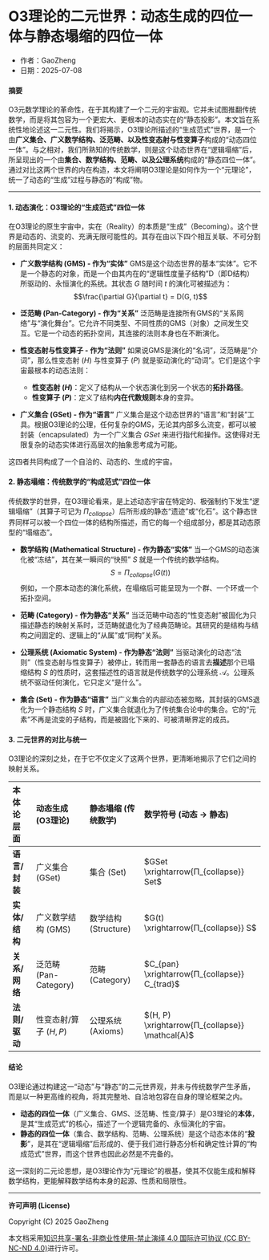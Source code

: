 # **O3理论的二元世界：动态生成的四位一体与静态塌缩的四位一体**

- 作者：GaoZheng
- 日期：2025-07-08

#### **摘要**

O3元数学理论的革命性，在于其构建了一个二元的宇宙观。它并未试图推翻传统数学，而是将其包容为一个更宏大、更根本的动态实在的“静态投影”。本文旨在系统性地论述这一二元性。我们将揭示，O3理论所描述的“生成范式”世界，是一个由**广义集合、广义数学结构、泛范畴、以及性变态射与性变算子**构成的“动态四位一体”。与之相对，我们所熟知的传统数学，则是这个动态世界在“逻辑塌缩”后，所呈现出的一个由**集合、数学结构、范畴、以及公理系统**构成的“静态四位一体”。通过对比这两个世界的内在构造，本文将阐明O3理论是如何作为一个“元理论”，统一了动态的“生成”过程与静态的“构成”物。

---

#### **1. 动态演化：O3理论的“生成范式”四位一体**

在O3理论的原生宇宙中，实在（Reality）的本质是“生成”（Becoming）。这个世界是动态的、流变的、充满无限可能性的。其存在由以下四个相互关联、不可分割的层面共同定义：

* **广义数学结构 (GMS) - 作为“实体”**
    GMS是这个动态世界的基本“实体”。它不是一个静态的对象，而是一个由其内在的“逻辑性度量子结构”D（即D结构）所驱动的、永恒演化的系统。其状态 $G$ 随时间 $t$ 的演化可被描述为：
    $$\frac{\partial G}{\partial t} = D(G, t)$$

* **泛范畴 (Pan-Category) - 作为“关系”**
    泛范畴是连接所有GMS的“关系网络”与“演化舞台”。它允许不同类型、不同性质的GMS（对象）之间发生交互。它是一个动态的拓扑空间，其连接的法则本身也在不断演化。

* **性变态射与性变算子 - 作为“法则”**
    如果说GMS是演化的“名词”，泛范畴是“介词”，那么性变态射 ($H$) 与性变算子 ($P$) 就是驱动演化的“动词”。它们是这个宇宙最根本的动态法则：
    * **性变态射 ($H$)**：定义了结构从一个状态演化到另一个状态的**拓扑路径**。
    * **性变算子 ($P$)**：定义了结构**内在代数规则**本身的变异。

* **广义集合 (GSet) - 作为“语言”**
    广义集合是这个动态世界的“语言”和“封装”工具。根据O3理论的公理，任何复杂的GMS，无论其内部多么流变，都可以被封装（encapsulated）为一个广义集合 $GSet$ 来进行指代和操作。这使得对无限复杂的动态实体进行高层次的抽象思考成为可能。

这四者共同构成了一个自洽的、动态的、生成的宇宙。

#### **2. 静态塌缩：传统数学的“构成范式”四位一体**

传统数学的世界，在O3理论看来，是上述动态宇宙在特定的、极强制约下发生“逻辑塌缩”（其算子可记为 $Π_{collapse}$）后所形成的静态“遗迹”或“化石”。这个静态世界同样可以被一个四位一体的结构所描述，而它的每一个组成部分，都是其动态原型的“塌缩态”。

* **数学结构 (Mathematical Structure) - 作为静态“实体”**
    当一个GMS的动态演化被“冻结”，其在某一瞬间的“快照” $S$ 就是一个传统的数学结构。
    $$S = Π_{collapse}(G(t))$$
    例如，一个原本动态的演化系统，在塌缩后可能呈现为一个群、一个环或一个拓扑空间。

* **范畴 (Category) - 作为静态“关系”**
    当泛范畴中动态的“性变态射”被固化为只描述静态的映射关系时，泛范畴就退化为了经典范畴论。其研究的是结构与结构之间固定的、逻辑上的“从属”或“同构”关系。

* **公理系统 (Axiomatic System) - 作为静态“法则”**
    当驱动演化的动态“法则”（性变态射与性变算子）被停止，转而用一套静态的语言去**描述**那个已塌缩结构 $S$ 的性质时，这套描述性的语言就是传统数学的公理系统 $\mathcal{A}$。公理系统不驱动任何演化，它只定义“是什么”。

* **集合 (Set) - 作为静态“语言”**
    当广义集合的内部动态被忽略，其封装的GMS退化为一个静态结构 $S$ 时，广义集合就退化为了传统集合论中的集合。它的“元素”不再是流变的子结构，而是被固化下来的、可被清晰界定的成员。

#### **3. 二元世界的对比与统一**

O3理论的深刻之处，在于它不仅定义了这两个世界，更清晰地揭示了它们之间的映射关系。

| 本体论层面 | 动态生成 (O3理论) | 静态塌缩 (传统数学) | 数学符号 (动态 $\rightarrow$ 静态) |
| :--- | :--- | :--- | :--- |
| **语言/封装** | 广义集合 (GSet) | 集合 (Set) | $GSet \xrightarrow{Π_{collapse}} Set$ |
| **实体/结构** | 广义数学结构 (GMS) | 数学结构 (Structure) | $G(t) \xrightarrow{Π_{collapse}} S$ |
| **关系/网络** | 泛范畴 (Pan-Category) | 范畴 (Category) | $C_{pan} \xrightarrow{Π_{collapse}} C_{trad}$ |
| **法则/驱动** | 性变态射/算子 ($H, P$) | 公理系统 (Axioms) | $(H, P) \xrightarrow{Π_{collapse}} \mathcal{A}$ |

#### **结论**

O3理论通过构建这一“动态”与“静态”的二元世界观，并未与传统数学产生矛盾，而是以一种更高维的视角，将其完整地、自洽地包容在自身的理论框架之内。

* **动态的四位一体**（广义集合、GMS、泛范畴、性变/算子）是O3理论的**本体**，是其“生成范式”的核心，描述了一个逻辑完备的、永恒演化的宇宙。
* **静态的四位一体**（集合、数学结构、范畴、公理系统）是这个动态本体的“**投影**”，是其在“逻辑塌缩”后形成的、便于我们进行静态分析和确定性计算的“构成范式”世界，而这个世界也因此必然是不完备的。

这一深刻的二元论思想，是O3理论作为“元理论”的根基，使其不仅能生成和解释数学结构，更能解释数学结构本身的起源、性质和局限性。

---

**许可声明 (License)**

Copyright (C) 2025 GaoZheng 

本文档采用[知识共享-署名-非商业性使用-禁止演绎 4.0 国际许可协议 (CC BY-NC-ND 4.0)](https://creativecommons.org/licenses/by-nc-nd/4.0/deed.zh-Hans)进行许可。
